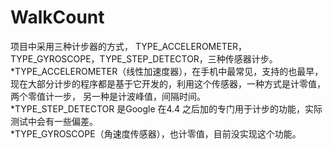 # WalkCount  

项目中采用三种计步器的方式， TYPE_ACCELEROMETER，TYPE_GYROSCOPE，TYPE_STEP_DETECTOR，三种传感器计步。  
*TYPE_ACCELEROMETER（线性加速度器），在手机中最常见，支持的也最早，现在大部分计步的程序都是基于它开发的，利用这个传感器，一种方式是计零值，两个零值计一步， 另一种是计波峰值，间隔时间。  
*TYPE_STEP_DETECTOR 是Google 在4.4 之后加的专门用于计步的功能，实际测试中会有一些偏差。  
*TYPE_GYROSCOPE（角速度传感器），也计零值，目前没实现这个功能。
